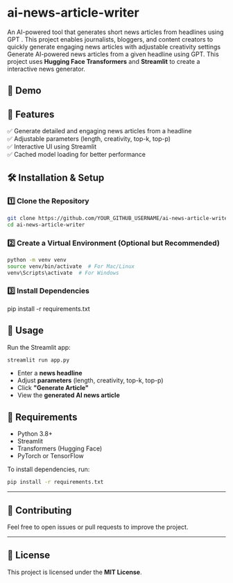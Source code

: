 # ai-news-article-writer
An AI-powered tool that generates short news articles from headlines using GPT . This project enables journalists, bloggers, and content creators to quickly generate engaging news articles with adjustable creativity settings 
Generate AI-powered news articles from a given headline using GPT. This project uses **Hugging Face Transformers** and **Streamlit** to create a  interactive news generator.

## 🚀 Demo  


## 📌 Features  
✅ Generate detailed and engaging news articles from a headline  
✅ Adjustable parameters (length, creativity, top-k, top-p)  
✅ Interactive UI using Streamlit  
✅ Cached model loading for better performance  


## 🛠 Installation & Setup  

### **1️⃣ Clone the Repository**  
```sh
git clone https://github.com/YOUR_GITHUB_USERNAME/ai-news-article-writer.git
cd ai-news-article-writer
```

### **2️⃣ Create a Virtual Environment (Optional but Recommended)**
```sh
python -m venv venv
source venv/bin/activate  # For Mac/Linux
venv\Scripts\activate  # For Windows
```

### **3️⃣ Install Dependencies**  
pip install -r requirements.txt
## 🚀 Usage  
Run the Streamlit app:  
```sh
streamlit run app.py
```
- Enter a **news headline**  
- Adjust **parameters** (length, creativity, top-k, top-p)  
- Click **"Generate Article"**  
- View the **generated AI news article**  

## 📄 Requirements  
- Python 3.8+  
- Streamlit  
- Transformers (Hugging Face)  
- PyTorch or TensorFlow  

To install dependencies, run:  
```sh
pip install -r requirements.txt
```

---

## 🤝 Contributing  
Feel free to open issues or pull requests to improve the project.  

---

## 📜 License  
This project is licensed under the **MIT License**.  

